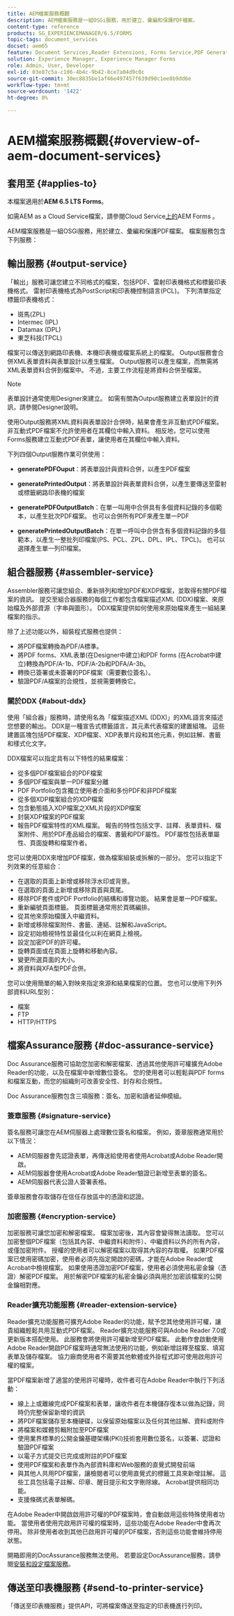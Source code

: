 ```yaml
---
title: AEM檔案服務概觀
description: AEM檔案服務是一組OSGi服務，用於建立、彙編和保護PDF檔案。
content-type: reference
products: SG_EXPERIENCEMANAGER/6.5/FORMS
topic-tags: document_services
docset: aem65
feature: Document Services,Reader Extensions, Forms Service,PDF Generator
solution: Experience Manager, Experience Manager Forms
role: Admin, User, Developer
exl-id: 03e87c5a-c106-4b4c-9b42-8ce7a04d9c0c
source-git-commit: 30ec8835be1af46e497457f639d90c1ee8b9dd6e
workflow-type: tm+mt
source-wordcount: '1422'
ht-degree: 0%

---
```


# AEM檔案服務概觀{#overview-of-aem-document-services}

## 套用至 {#applies-to}

本檔案適用於&#x200B;**AEM 6.5 LTS Forms**。

如需AEM as a Cloud Service檔案，請參閱Cloud Service[上的](https://experienceleague.adobe.com/docs/experience-manager-cloud-service/content/forms/using-communications/aem-forms-cloud-service-communications-introduction.html)AEM Forms 。


AEM檔案服務是一組OSGi服務，用於建立、彙編和保護PDF檔案。 檔案服務包含下列服務：

## 輸出服務 {#output-service}

「輸出」服務可讓您建立不同格式的檔案，包括PDF、雷射印表機格式和標籤印表機格式。 雷射印表機格式為PostScript和印表機控制語言(PCL)。 下列清單指定標籤印表機格式：

* 斑馬(ZPL)
* Intermec (IPL)
* Datamax (DPL)
* 東芝科技(TPCL)

檔案可以傳送到網路印表機、本機印表機或檔案系統上的檔案。 Output服務會合併XML表單資料與表單設計以產生檔案。 Output服務可以產生檔案，而無需將XML表單資料合併到檔案中。 不過，主要工作流程是將資料合併至檔案。

>[!NOTE]
>
>表單設計通常使用Designer來建立。 如需有關為Output服務建立表單設計的資訊，請參閱Designer說明。

使用Output服務將XML資料與表單設計合併時，結果會產生非互動式PDF檔案。 非互動式PDF檔案不允許使用者在其欄位中輸入資料。 相反地，您可以使用Forms服務建立互動式PDF表單，讓使用者在其欄位中輸入資料。

下列四個Output服務作業可供使用：

* **generatePDFOuput**：將表單設計與資料合併，以產生PDF檔案
* **generatePrintedOutput**：將表單設計與表單資料合併，以產生要傳送至雷射或標籤網路印表機的檔案

* **generatePDFOutputBatch**：在單一叫用中合併具有多個資料記錄的多個範本，以產生批次PDF檔案。 也可以合併所有PDF來產生單一PDF
* **generatePrintedOutputBatch**：在單一呼叫中合併含有多個資料記錄的多個範本，以產生一整批列印檔案(PS、PCL、ZPL、DPL、IPL、TPCL)。 也可以選擇產生單一列印檔案。

## 組合器服務 {#assembler-service}

Assembler服務可讓您組合、重新排列和增加PDF和XDP檔案，並取得有關PDF檔案的資訊。 提交至組合器服務的每個工作都包含檔案描述XML (DDX)檔案、來原始檔及外部資源（字串與圖形）。 DDX檔案提供如何使用來原始檔來產生一組結果檔案的指示。

除了上述功能以外，組裝程式服務也提供：

* 將PDF檔案轉換為PDF/A標準。
* 將PDF forms、XML表單(在Designer中建立)和PDF forms (在Acrobat中建立)轉換為PDF/A-1b、PDF/A-2b和PDFA/A-3b。
* 轉換已簽署或未簽署的PDF檔案（需要數位簽名）。
* 驗證PDF/A檔案的合規性，並視需要轉換它。

### 關於DDX {#about-ddx}

使用「組合器」服務時，請使用名為「檔案描述XML (DDX)」的XML語言來描述您想要的輸出。 DDX是一種宣告式標籤語言，其元素代表檔案的建置組塊。 這些建置區塊包括PDF檔案、XDP檔案、XDP表單片段和其他元素，例如註解、書籤和樣式化文字。

DDX檔案可以指定具有以下特性的結果檔案：

* 從多個PDF檔案組合的PDF檔案
* 多個PDF檔案與單一PDF檔案分離
* PDF Portfolio包含獨立使用者介面和多份PDF和非PDF檔案
* 從多個XDP檔案組合的XDP檔案
* 包含動態插入XDP檔案之XML片段的XDP檔案
* 封裝XDP檔案的PDF檔案
* 報告PDF檔案特性的XML檔案。 報告的特性包括文字、註釋、表單資料、檔案附件、用於PDF產品組合的檔案、書籤和PDF屬性。 PDF屬性包括表單屬性、頁面旋轉和檔案作者。

您可以使用DDX來增加PDF檔案，做為檔案組裝或拆解的一部分。 您可以指定下列效果的任意組合：

* 在選取的頁面上新增或移除浮水印或背景。
* 在選取的頁面上新增或移除頁首與頁尾。
* 移除PDF套件或PDF Portfolio的結構和導覽功能。 結果會是單一PDF檔案。
* 重新編號頁面標籤。 頁面標籤通常用於頁碼編排。
* 從其他來原始檔匯入中繼資料。
* 新增或移除檔案附件、書籤、連結、註解和JavaScript。
* 設定初始檢視特性並最佳化以利在網頁上檢視。
* 設定加密PDF的許可權。
* 旋轉頁面或在頁面上旋轉和移動內容。
* 變更所選頁面的大小。
* 將資料與XFA型PDF合併。

您可以使用簡單的輸入對映來指定來源和結果檔案的位置。 您也可以使用下列外部資料URL型別：

* 檔案
* FTP
* HTTP/HTTPS

## 檔案Assurance服務 {#doc-assurance-service}

Doc Assurance服務可協助您加密和解密檔案、透過其他使用許可權擴充Adobe Reader的功能，以及在檔案中新增數位簽名。 您的使用者可以輕鬆與PDF forms和檔案互動，而您的組織則可改善安全性、封存和合規性。

Doc Assurance服務包含三項服務：簽名、加密和讀者延伸模組。

### 簽章服務 {#signature-service}

簽名服務可讓您在AEM伺服器上處理數位簽名和檔案。 例如，簽章服務通常用於以下情況：

* AEM伺服器會先認證表單，再傳送給使用者使用Acrobat或Adobe Reader開啟。
* AEM伺服器會使用Acrobat或Adobe Reader驗證已新增至表單的簽名。
* AEM伺服器代表公證人簽署表格。

簽章服務會存取儲存在信任存放區中的憑證和認證。

### 加密服務 {#encryption-service}

加密服務可讓您加密和解密檔案。 檔案加密後，其內容會變得無法讀取。 您可以加密整個PDF檔案（包括其內容、中繼資料和附件）、中繼資料以外的所有內容，或僅加密附件。 授權的使用者可以解密檔案以取得其內容的存取權。 如果PDF檔案已使用密碼加密，使用者必須先指定開啟的密碼，才能在Adobe Reader或Acrobat中檢視檔案。 如果使用憑證加密PDF檔案，使用者必須使用私密金鑰（憑證）解密PDF檔案。 用於解密PDF檔案的私密金鑰必須與用於加密該檔案的公開金鑰相對應。

### Reader擴充功能服務 {#reader-extension-service}

Reader擴充功能服務可擴充Adobe Reader的功能，賦予您其他使用許可權，讓貴組織輕鬆共用互動式PDF檔案。 Reader擴充功能服務可與Adobe Reader 7.0或更新版本搭配使用。 此服務會將使用許可權新增至PDF檔案。 此動作會啟動使用Adobe Reader開啟PDF檔案時通常無法使用的功能，例如新增註釋至檔案、填寫表單及儲存檔案。 協力廠商使用者不需要其他軟體或外掛程式即可使用啟用許可權的檔案。

當PDF檔案新增了適當的使用許可權時，收件者可在Adobe Reader中執行下列活動：

* 線上上或離線完成PDF檔案和表單，讓收件者在本機儲存復本以做為記錄，同時仍完整保留新增的資訊
* 將PDF檔案儲存至本機硬碟，以保留原始檔案以及任何其他註解、資料或附件
* 將檔案和媒體剪輯附加至PDF檔案
* 使用業界標準的公開金鑰基礎架構(PKI)技術套用數位簽名，以簽署、認證和驗證PDF檔案
* 以電子方式提交已完成或附註的PDF檔案
* 使用PDF檔案和表單作為內部資料庫和Web服務的直覺式開發前端
* 與其他人共用PDF檔案，讓檢閱者可以使用直覺式的標籤工具來新增註解。 這些工具包括電子註解、印章、醒目提示和文字刪除線。 Acrobat提供相同功能。
* 支援條碼式表單解碼。

在Adobe Reader中開啟啟用許可權的PDF檔案時，會自動啟用這些特殊使用者功能。 當使用者使用完啟用許可權的檔案時，這些功能在Adobe Reader中會再次停用。 除非使用者收到其他已啟用許可權的PDF檔案，否則這些功能會維持停用狀態。

開箱即用的DocAssurance服務無法使用。 若要設定DocAssurance服務，請參閱[安裝和設定檔案服務](../../forms/using/install-configure-document-services.md)。

## 傳送至印表機服務 {#send-to-printer-service}

「傳送至印表機服務」提供API，可將檔案傳送至指定的印表機進行列印。
